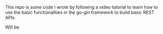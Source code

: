 This repo is some code I wrote by following a video tutorial to learn how to use the basic functionalities in the go-gin framework to build basic REST APIs.

Will be